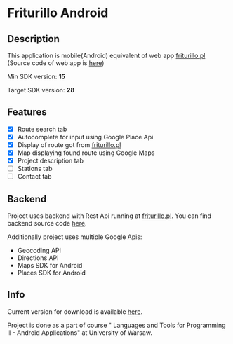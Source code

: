 # Friturillo Android

## Description

This application is mobile(Android) equivalent of web app [friturillo.pl](https://www.friturillo.pl)
(Source code of web app is [here](https://github.com/Ogochi/Friturillo_Frontend))

Min SDK version: **15**

Target SDK version: **28**

## Features

  - [x] Route search tab
  - [x] Autocomplete for input using Google Place Api
  - [x] Display of route got from [friturillo.pl](https://www.friturillo.pl)
  - [x] Map displaying found route using Google Maps
  - [x] Project description tab
  - [ ] Stations tab
  - [ ] Contact tab

## Backend

Project uses backend with Rest Api running at [friturillo.pl](https://www.friturillo.pl).
You can find backend source code [here](https://github.com/tosi3k/io).

Additionally project uses multiple Google Apis: 
  * Geocoding API	
  * Directions API	
  * Maps SDK for Android	
  * Places SDK for Android

## Info

Current version for download is available [here](https://drive.google.com/open?id=1LSeZGHlQfnClAhcCebG5Sg7lG0e1J8pF).

Project is done as a part of course " Languages and Tools for Programming II - Android Applications" at University of Warsaw.

